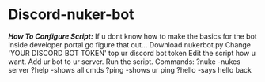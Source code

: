 # Discord-nuker-bot

***How To Configure Script:***
If u dont know how to make the basics for the bot inside developer portal go figure that out...
Download nukerbot.py
Change 'YOUR DISCORD BOT TOKEN' top ur discord bot token
Edit the script how u want.
Add ur bot to ur server.
Run the script.
Commands:
?nuke -nukes server
?help -shows all cmds
?ping -shows ur ping
?hello -says hello back
